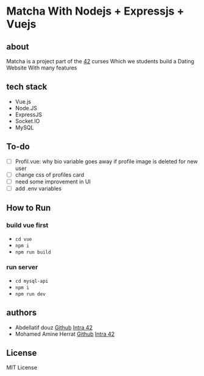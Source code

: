 # Matcha With Nodejs + Expressjs + Vuejs
## about
Matcha is a project part of the [42](<https://en.wikipedia.org/wiki/42_(school)>) curses Which we students build a Dating Website With many features

## tech stack
- Vue.js
- Node.JS
- ExpressJS
- Socket.IO
- MySQL

## To-do
- [ ] Profil.vue: why bio variable goes away if profile image is deleted for new user
- [ ] change css of profiles card
- [ ] need some improvement in UI
- [ ] add .env variables

## How to Run

### build vue first
- `cd vue`
- `npm i`
- `npm run build`

### run server
- `cd mysql-api`
- `npm i`
- `npm run dev`

## authors
- Abdellatif douz [Github](<https://github.com/adouz>) [Intra 42](<https://profile.intra.42.fr/users/adouz>)
- Mohamed Amine Herrat [Github](<https://github.com/amherrat>) [Intra 42](<https://profile.intra.42.fr/users/mherrat>)

## License

MIT License